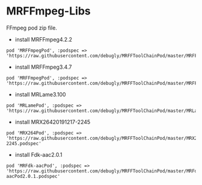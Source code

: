 # MRFFmpeg-Libs
FFmpeg pod zip file.

- install MRFFmpeg4.2.2

```
pod 'MRFFmpegPod', :podspec => 'https://raw.githubusercontent.com/debugly/MRFFToolChainPod/master/MRFFmpeg4.2.2.podspec'
```

- install MRFFmpeg3.4.7

```
pod 'MRFFmpegPod', :podspec => 'https://raw.githubusercontent.com/debugly/MRFFToolChainPod/master/MRFFmpeg3.4.7.podspec'
```

- install MRLame3.100

```
pod 'MRLamePod', :podspec => 'https://raw.githubusercontent.com/debugly/MRFFToolChainPod/master/MRLamePod3.100.podspec'
```

- install MRX26420191217-2245

```
pod 'MRX264Pod', :podspec => 'https://raw.githubusercontent.com/debugly/MRFFToolChainPod/master/MRX264Pod20191217-2245.podspec'
```

- install Fdk-aac2.0.1

```
pod 'MRFdk-aacPod', :podspec => 'https://raw.githubusercontent.com/debugly/MRFFToolChainPod/master/MRFdk-aacPod2.0.1.podspec'
```
